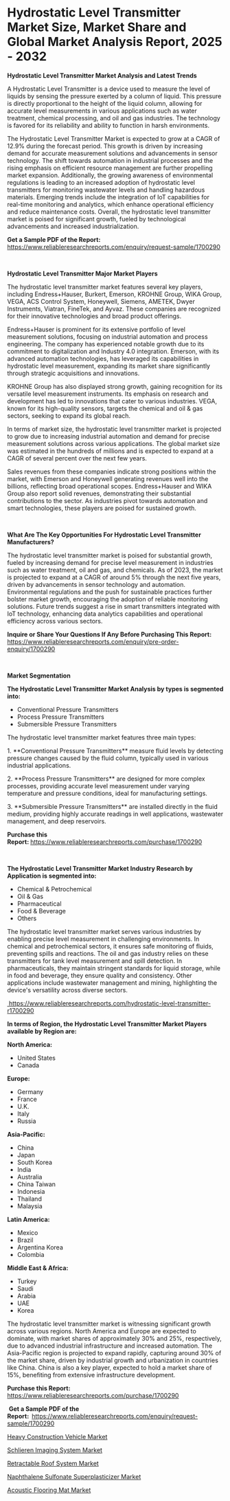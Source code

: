 <p><h1>Hydrostatic Level Transmitter Market Size, Market Share and Global Market Analysis Report, 2025 - 2032</h1></p><p><strong>Hydrostatic Level Transmitter Market Analysis and Latest Trends</strong></p>
<p><p>A Hydrostatic Level Transmitter is a device used to measure the level of liquids by sensing the pressure exerted by a column of liquid. This pressure is directly proportional to the height of the liquid column, allowing for accurate level measurements in various applications such as water treatment, chemical processing, and oil and gas industries. The technology is favored for its reliability and ability to function in harsh environments.</p><p>The Hydrostatic Level Transmitter Market is expected to grow at a CAGR of 12.9% during the forecast period. This growth is driven by increasing demand for accurate measurement solutions and advancements in sensor technology. The shift towards automation in industrial processes and the rising emphasis on efficient resource management are further propelling market expansion. Additionally, the growing awareness of environmental regulations is leading to an increased adoption of hydrostatic level transmitters for monitoring wastewater levels and handling hazardous materials. Emerging trends include the integration of IoT capabilities for real-time monitoring and analytics, which enhance operational efficiency and reduce maintenance costs. Overall, the hydrostatic level transmitter market is poised for significant growth, fueled by technological advancements and increased industrialization.</p></p>
<p><strong>Get a Sample PDF of the Report:&nbsp;</strong> <a href="https://www.reliableresearchreports.com/enquiry/request-sample/1700290?utm_campaign=3446&utm_medium=2&utm_source=Github&utm_content=ia&utm_term=27032025&utm_id=hydrostatic-level-transmitter">https://www.reliableresearchreports.com/enquiry/request-sample/1700290</a></p>
<p>&nbsp;</p>
<p><strong>Hydrostatic Level Transmitter Major Market Players</strong></p>
<p><p>The hydrostatic level transmitter market features several key players, including Endress+Hauser, Burkert, Emerson, KROHNE Group, WIKA Group, VEGA, ACS Control System, Honeywell, Siemens, AMETEK, Dwyer Instruments, Viatran, FineTek, and Ayvaz. These companies are recognized for their innovative technologies and broad product offerings.</p><p>Endress+Hauser is prominent for its extensive portfolio of level measurement solutions, focusing on industrial automation and process engineering. The company has experienced notable growth due to its commitment to digitalization and Industry 4.0 integration. Emerson, with its advanced automation technologies, has leveraged its capabilities in hydrostatic level measurement, expanding its market share significantly through strategic acquisitions and innovations. </p><p>KROHNE Group has also displayed strong growth, gaining recognition for its versatile level measurement instruments. Its emphasis on research and development has led to innovations that cater to various industries. VEGA, known for its high-quality sensors, targets the chemical and oil & gas sectors, seeking to expand its global reach.</p><p>In terms of market size, the hydrostatic level transmitter market is projected to grow due to increasing industrial automation and demand for precise measurement solutions across various applications. The global market size was estimated in the hundreds of millions and is expected to expand at a CAGR of several percent over the next few years.</p><p>Sales revenues from these companies indicate strong positions within the market, with Emerson and Honeywell generating revenues well into the billions, reflecting broad operational scopes. Endress+Hauser and WIKA Group also report solid revenues, demonstrating their substantial contributions to the sector. As industries pivot towards automation and smart technologies, these players are poised for sustained growth.</p></p>
<p>&nbsp;</p>
<p><strong>What Are The Key Opportunities For Hydrostatic Level Transmitter Manufacturers?</strong></p>
<p><p>The hydrostatic level transmitter market is poised for substantial growth, fueled by increasing demand for precise level measurement in industries such as water treatment, oil and gas, and chemicals. As of 2023, the market is projected to expand at a CAGR of around 5% through the next five years, driven by advancements in sensor technology and automation. Environmental regulations and the push for sustainable practices further bolster market growth, encouraging the adoption of reliable monitoring solutions. Future trends suggest a rise in smart transmitters integrated with IoT technology, enhancing data analytics capabilities and operational efficiency across various sectors.</p></p>
<p><strong>Inquire or Share Your Questions If Any Before Purchasing This Report:</strong> <a href="https://www.reliableresearchreports.com/enquiry/pre-order-enquiry/1700290?utm_campaign=3446&utm_medium=2&utm_source=Github&utm_content=ia&utm_term=27032025&utm_id=hydrostatic-level-transmitter">https://www.reliableresearchreports.com/enquiry/pre-order-enquiry/1700290</a></p>
<p>&nbsp;</p>
<p><strong>Market Segmentation</strong></p>
<p><strong>The Hydrostatic Level Transmitter Market Analysis by types is segmented into:</strong></p>
<p><ul><li>Conventional Pressure Transmitters</li><li>Process Pressure Transmitters</li><li>Submersible Pressure Transmitters</li></ul></p>
<p><p>The hydrostatic level transmitter market features three main types: </p><p>1. **Conventional Pressure Transmitters** measure fluid levels by detecting pressure changes caused by the fluid column, typically used in various industrial applications. </p><p>2. **Process Pressure Transmitters** are designed for more complex processes, providing accurate level measurement under varying temperature and pressure conditions, ideal for manufacturing settings. </p><p>3. **Submersible Pressure Transmitters** are installed directly in the fluid medium, providing highly accurate readings in well applications, wastewater management, and deep reservoirs.</p></p>
<p><strong>Purchase this Report:&nbsp;</strong><a href="https://www.reliableresearchreports.com/purchase/1700290?utm_campaign=3446&utm_medium=2&utm_source=Github&utm_content=ia&utm_term=27032025&utm_id=hydrostatic-level-transmitter">https://www.reliableresearchreports.com/purchase/1700290</a></p>
<p>&nbsp;</p>
<p><strong>The Hydrostatic Level Transmitter Market Industry Research by Application is segmented into:</strong></p>
<p><ul><li>Chemical & Petrochemical</li><li>Oil & Gas</li><li>Pharmaceutical</li><li>Food & Beverage</li><li>Others</li></ul></p>
<p><p>The hydrostatic level transmitter market serves various industries by enabling precise level measurement in challenging environments. In chemical and petrochemical sectors, it ensures safe monitoring of fluids, preventing spills and reactions. The oil and gas industry relies on these transmitters for tank level measurement and spill detection. In pharmaceuticals, they maintain stringent standards for liquid storage, while in food and beverage, they ensure quality and consistency. Other applications include wastewater management and mining, highlighting the device's versatility across diverse sectors.</p></p>
<p><a href="https://www.reliableresearchreports.com/hydrostatic-level-transmitter-r1700290?utm_campaign=3446&utm_medium=2&utm_source=Github&utm_content=ia&utm_term=27032025&utm_id=hydrostatic-level-transmitter">&nbsp;https://www.reliableresearchreports.com/hydrostatic-level-transmitter-r1700290</a></p>
<p><strong>In terms of Region, the Hydrostatic Level Transmitter Market Players available by Region are:</strong></p>
<p>
    <p> <strong> North America: </strong>
        <ul>
            <li>United States</li>
            <li>Canada</li>
        </ul>
        </p> 
    <p> <strong> Europe: </strong>
        <ul>
            <li>Germany</li>
            <li>France</li>
            <li>U.K.</li>
            <li>Italy</li>
            <li>Russia</li>
        </ul>
        </p> 
    <p> <strong> Asia-Pacific: </strong>
        <ul>
            <li>China</li>
            <li>Japan</li>
            <li>South Korea</li>
            <li>India</li>
            <li>Australia</li>
            <li>China Taiwan</li>
            <li>Indonesia</li>
            <li>Thailand</li>
            <li>Malaysia</li>
        </ul>
        </p> 
    <p> <strong> Latin America: </strong>
        <ul>
            <li>Mexico</li>
            <li>Brazil</li>
            <li>Argentina Korea</li>
            <li>Colombia</li>
        </ul>
        </p> 
    <p> <strong> Middle East & Africa: </strong>
        <ul>
            <li>Turkey</li>
            <li>Saudi</li>
            <li>Arabia</li>
            <li>UAE</li>
            <li>Korea</li>
        </ul>
    </p>
    </p>
<p><p>The hydrostatic level transmitter market is witnessing significant growth across various regions. North America and Europe are expected to dominate, with market shares of approximately 30% and 25%, respectively, due to advanced industrial infrastructure and increased automation. The Asia-Pacific region is projected to expand rapidly, capturing around 30% of the market share, driven by industrial growth and urbanization in countries like China. China is also a key player, expected to hold a market share of 15%, benefiting from extensive infrastructure development.</p></p>
<p><strong>Purchase this Report: </strong><a href="https://www.reliableresearchreports.com/purchase/1700290?utm_campaign=3446&utm_medium=2&utm_source=Github&utm_content=ia&utm_term=27032025&utm_id=hydrostatic-level-transmitter">https://www.reliableresearchreports.com/purchase/1700290</a></p>
<p>&nbsp;<strong>Get a Sample PDF of the Report:&nbsp;&nbsp;</strong><a href="https://www.reliableresearchreports.com/enquiry/request-sample/1700290?utm_campaign=3446&utm_medium=2&utm_source=Github&utm_content=ia&utm_term=27032025&utm_id=hydrostatic-level-transmitter">https://www.reliableresearchreports.com/enquiry/request-sample/1700290</a></p>
<p><strong></strong></p>
<p><p><a href="https://www.linkedin.com/pulse/heavy-construction-vehicle-market-analysis-2025-2032-projected-qes0e?utm_campaign=3446&utm_medium=2&utm_source=Github&utm_content=ia&utm_term=27032025&utm_id=hydrostatic-level-transmitter">Heavy Construction Vehicle Market</a></p><p><a href="https://www.linkedin.com/pulse/schlieren-imaging-system-market-outlook-2025-2032-comprehensive-bpybe?utm_campaign=3446&utm_medium=2&utm_source=Github&utm_content=ia&utm_term=27032025&utm_id=hydrostatic-level-transmitter">Schlieren Imaging System Market</a></p><p><a href="https://www.linkedin.com/pulse/analyzing-retractable-roof-system-market-worth-projected-3qane?utm_campaign=3446&utm_medium=2&utm_source=Github&utm_content=ia&utm_term=27032025&utm_id=hydrostatic-level-transmitter">Retractable Roof System Market</a></p><p><a href="https://github.com/lanuskarnajc/Market-Research-Report-List-1/blob/main/naphthalene-sulfonate-superplasticizer-market.md?utm_campaign=3446&utm_medium=2&utm_source=Github&utm_content=ia&utm_term=27032025&utm_id=hydrostatic-level-transmitter">Naphthalene Sulfonate Superplasticizer Market</a></p><p><a href="https://www.linkedin.com/pulse/acoustic-flooring-mat-market-size-share-analysis-for2025-x9ote?utm_campaign=3446&utm_medium=2&utm_source=Github&utm_content=ia&utm_term=27032025&utm_id=hydrostatic-level-transmitter">Acoustic Flooring Mat Market</a></p></p>